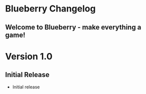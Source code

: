 # Blueberry Changelog
Welcome to Blueberry - make everything a game! 
---
# Version 1.0
## Initial Release
- Initial release
